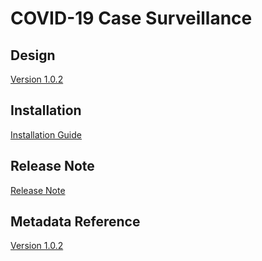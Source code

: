 # COVID-19 Case Surveillance

## Design

[Version 1.0.2](#c19-cs-design)

## Installation

[Installation Guide](#c19-cs-installation)

## Release Note

[Release Note](#c19-cs-release-note)

## Metadata Reference

[Version 1.0.2](https://packages.dhis2.org/en/C19_CS/1.0.2/C19_CS_COMPLETE_1.0.2_DHIS2.37.xlsx)
